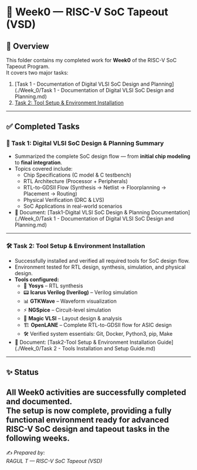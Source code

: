 # 📘 Week0 — RISC-V SoC Tapeout (VSD)

## 📌 Overview  
This folder contains my completed work for **Week0** of the RISC-V SoC Tapeout Program.  
It covers two major tasks:  

1. [Task 1 - Documentation of Digital VLSI SoC Design and Planning](./Week_0/Task 1 - Documentation of Digital VLSI SoC Design and Planning.md)  
2. [Task 2: Tool Setup & Environment Installation](./Task2-Tool%20Setup%20and%20Installation.md)  

---

## ✅ Completed Tasks  

### 📝 Task 1: Digital VLSI SoC Design & Planning Summary  
- Summarized the complete SoC design flow — from **initial chip modeling** to **final integration**.  
- Topics covered include:  
  - Chip Specifications (C model & C testbench)  
  - RTL Architecture (Processor + Peripherals)  
  - RTL-to-GDSII Flow (Synthesis → Netlist → Floorplanning → Placement → Routing)  
  - Physical Verification (DRC & LVS)  
  - SoC Applications in real-world scenarios  
- 📄 Document: [Task1-Digital VLSI SoC Design & Planning Documentation](./Week_0/Task 1 - Documentation of Digital VLSI SoC Design and Planning.md)  

---

### 🛠️ Task 2: Tool Setup & Environment Installation  
- Successfully installed and verified all required tools for SoC design flow.  
- Environment tested for RTL design, synthesis, simulation, and physical design.  
- **Tools configured:**  
  - 🧠 **Yosys** – RTL synthesis  
  - 📟 **Icarus Verilog (Iverilog)** – Verilog simulation  
  - 📊 **GTKWave** – Waveform visualization  
  - ⚡ **NGSpice** – Circuit-level simulation  
  - 🎨 **Magic VLSI** – Layout design & analysis  
  - 🏗️ **OpenLANE** – Complete RTL-to-GDSII flow for ASIC design  
  - 🛠️ Verified system essentials: Git, Docker, Python3, pip, Make  
- 📄 Document: [Task2-Tool Setup & Environment Installation Guide](./Week_0/Task 2 - Tools Installation and Setup Guide.md)  

---

## ✨ Status  
All Week0 activities are **successfully completed and documented**.  
The setup is now complete, providing a fully functional environment ready for advanced RISC-V SoC design and tapeout tasks in the following weeks.
---

✍️ *Prepared by:<br>
RAGUL T — RISC-V SoC Tapeout (VSD)*

